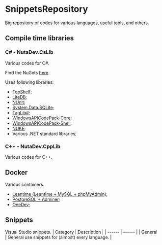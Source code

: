 # SnippetsRepository

Big repository of codes for various languages, useful tools, and others.

## Compile time libraries

### C# - NutaDev.CsLib

Various codes for C#.

Find the NuGets [here](https://www.nuget.org/profiles/tariel36).

Uses following libraries:

* [TopShelf](http://topshelf-project.com/);
* [LiteDB](https://www.litedb.org/);
* [NUnit](https://nunit.org/);
* [System.Data.SQLite](https://system.data.sqlite.org/);
* [TagLib#](https://github.com/mono/taglib-sharp);
* [WindowsAPICodePack-Core](https://github.com/aybe/Windows-API-Code-Pack-1.1);
* [WindowsAPICodePack-Shell](https://github.com/aybe/Windows-API-Code-Pack-1.1);
* [NUKE](https://nuke.build);
* Various .NET standard libraries;

### C++ - NutaDev.CppLib

Various codes for C++.

## Docker

Various containers.

* [Leantime (Leantime + MySQL + phpMyAdmin)](/Docker/Leantime/README.md);
* [PostgreSQL + Adminer](/Docker/PostgreSQL+Adminer/README.md);
* [OneDev](/Docker/OneDev/README.md);

## Snippets

Visual Studio snippets.
| Category | Description |
| ------ | ------ |
| General | General use snippets for (almost) every language. |